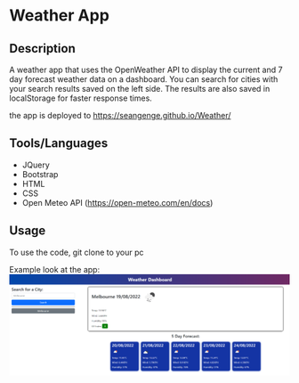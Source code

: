 # Weather App

## Description
A weather app that uses the OpenWeather API to display the current and 7 day forecast weather data on a dashboard. You can search for cities with your search results saved on the left side. The results are also saved in localStorage for faster response times.

the app is deployed to https://seangenge.github.io/Weather/

## Tools/Languages
 - JQuery
 - Bootstrap
 - HTML
 - CSS
 - Open Meteo API (https://open-meteo.com/en/docs)

## Usage
To use the code, git clone to your pc

Example look at the app:
![](./assets/images/weather_dashboard.png)
